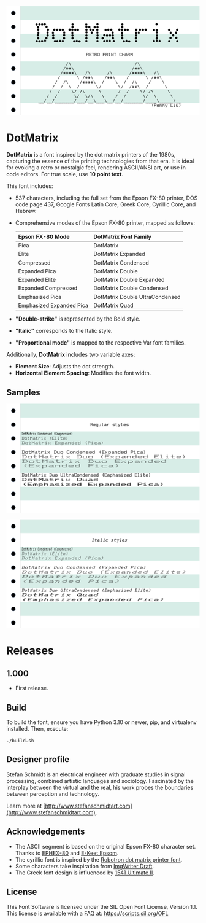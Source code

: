 ![Presentation](documentation/DotMatrix-Presentation.png)

# DotMatrix

**DotMatrix** is a font inspired by the dot matrix printers of the 1980s, capturing the essence of the printing technologies from that era. It is ideal for evoking a retro or nostalgic feel, rendering ASCII/ANSI art, or use in code editors. For true scale, use **10 point text**.

This font includes:

* 537 characters, including the full set from the Epson FX-80 printer, DOS code page 437, Google Fonts Latin Core, Greek Core, Cyrillic Core, and Hebrew.

* Comprehensive modes of the Epson FX-80 printer, mapped as follows:
  
  |Epson FX-80 Mode|DotMatrix Font Family|
  |------------|---|
  |Pica|DotMatrix|
  |Elite|DotMatrix Expanded|
  |Compressed|DotMatrix Condensed|
  |Expanded Pica|DotMatrix Double|
  |Expanded Elite|DotMatrix Double Expanded|
  |Expanded Compressed|DotMatrix Double Condensed|
  |Emphasized Pica| DotMatrix Double UltraCondensed|
  |Emphasized Expanded Pica|DotMatrix Quad|

* **"Double-strike"** is represented by the Bold style.
* **"Italic"** corresponds to the Italic style.
* **"Proportional mode"** is mapped to the respective Var font families.

Additionally, **DotMatrix** includes two variable axes:

* **Element Size**: Adjusts the dot strength.
* **Horizontal Element Spacing**: Modifies the font width.

## Samples

![Sample 1](documentation/DotMatrix-Sample1.png)

![Sample 2](documentation/DotMatrix-Sample2.png)

# Releases

## 1.000

* First release.

## Build

To build the font, ensure you have Python 3.10 or newer, pip, and virtualenv installed. Then, execute:

    ./build.sh

## Designer profile

Stefan Schmidt is an electrical engineer with graduate studies in signal processing, combined artistic languages and sociology. Fascinated by the interplay between the virtual and the real, his work probes the boundaries between perception and technology.

Learn more at [http://www.stefanschmidtart.com](http://www.stefanschmidtart.com).

## Acknowledgements

* The ASCII segment is based on the original Epson FX-80 character set. Thanks to [EPHEX-80](https://github.com/MurphyMc/EPHEX-80) and [E-Keet Epsom](https://fontstruct.com/fontstructions/show/192525/e_keet_epsom).
* The cyrillic font is inspired by the [Robotron dot matrix printer font](https://github.com/nzeemin/robotron-dotmatrix-font).
* Some characters take inspiration from [ImgWriter Draft](https://fontstruct.com/fontstructions/show/393784/imgwriter_draft).
* The Greek font design is influenced by [1541 Ultimate II](https://github.com/GideonZ/1541ultimate).

## License

This Font Software is licensed under the SIL Open Font License, Version 1.1. This license is available with a FAQ at: https://scripts.sil.org/OFL
